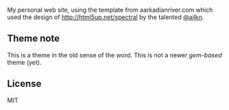 
My personal web site, using the template from aarkadianriver.com which used the design of http://html5up.net/spectral by 
the talented [@ajlkn](http://twitter.com/ajlkn).

## Theme note
This is a theme in the old sense of the word. This is not a newer _gem-based_ theme (yet).

## License
MIT

